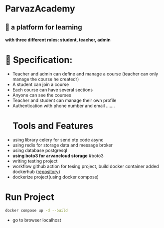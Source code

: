 # ParvazAcademy
## :iphone: a platform for learning
#### with three different roles: student, teacher, admin
# :monocle_face: Specification: 
- Teacher and admin can define and manage a course (teacher can only manage the course he createdr)
- A student can join a course
- Each course can have several sections
- Anyone can see the courses
- Teacher and student can manage their own profile
- Authentication with phone number and email .......
  # Tools and Features
- using library celery for send otp code async
- using redis for storage data and message broker
- using database postgresql
- **using boto3 for arvancloud storage** #boto3
- writing testing project
- workflow github action for tesing project, build docker container added dockerhub ([repository](https://hub.docker.com/r/mortezaei2/parvaz_academy))
- dockerize project(using docker compose)
# Run Project 
```bash
docker compose up -d --build
```
- go to browser localhost

